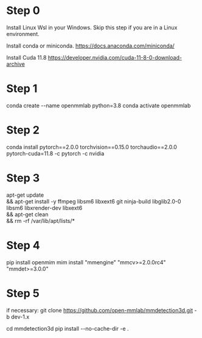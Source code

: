 # Step 0
Install Linux Wsl in your Windows.
Skip this step if you are in a Linux environment.

Install conda or miniconda.
https://docs.anaconda.com/miniconda/

Install Cuda 11.8 
https://developer.nvidia.com/cuda-11-8-0-download-archive

# Step 1
conda create --name openmmlab python=3.8
conda activate openmmlab

# Step 2
conda install pytorch==2.0.0 torchvision==0.15.0 torchaudio==2.0.0 pytorch-cuda=11.8 -c pytorch -c nvidia

# Step 3
apt-get update \
    && apt-get install -y ffmpeg libsm6 libxext6 git ninja-build libglib2.0-0 libsm6 libxrender-dev libxext6 \
    && apt-get clean \
    && rm -rf /var/lib/apt/lists/*

# Step 4
pip install openmim
mim install "mmengine" "mmcv>=2.0.0rc4" "mmdet>=3.0.0"

# Step 5 
if necessary:
git clone https://github.com/open-mmlab/mmdetection3d.git -b dev-1.x

cd mmdetection3d
pip install --no-cache-dir -e .